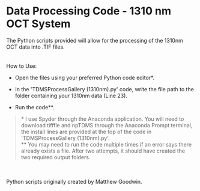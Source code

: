# Data Processing Code - 1310 nm OCT System
The Python scripts provided will allow for the processing of the 1310nm OCT data into .TIF files. \
\
\
How to Use: 
* Open the files using your preferred Python code editor*.

* In the 'TDMSProcessGallery (1310nm).py' code, write the file path to the folder containing your 1310nm data (Line 23).

* Run the code**. 

>\* I use Spyder through the Anaconda application. You will need to download tifffle and npTDMS through the Anaconda Prompt terminal, the install lines are provided at the top of the code in 'TDMSProcessGallery (1310nm).py'. \
\** You may need to run the code multiple times if an error says there already exists a file. After two attempts, it should have created the two required output folders.

\
\
Python scripts originally created by Matthew Goodwin.
